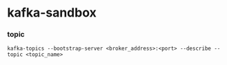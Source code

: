 # kafka-sandbox

### topic
```
kafka-topics --bootstrap-server <broker_address>:<port> --describe --topic <topic_name>
```
